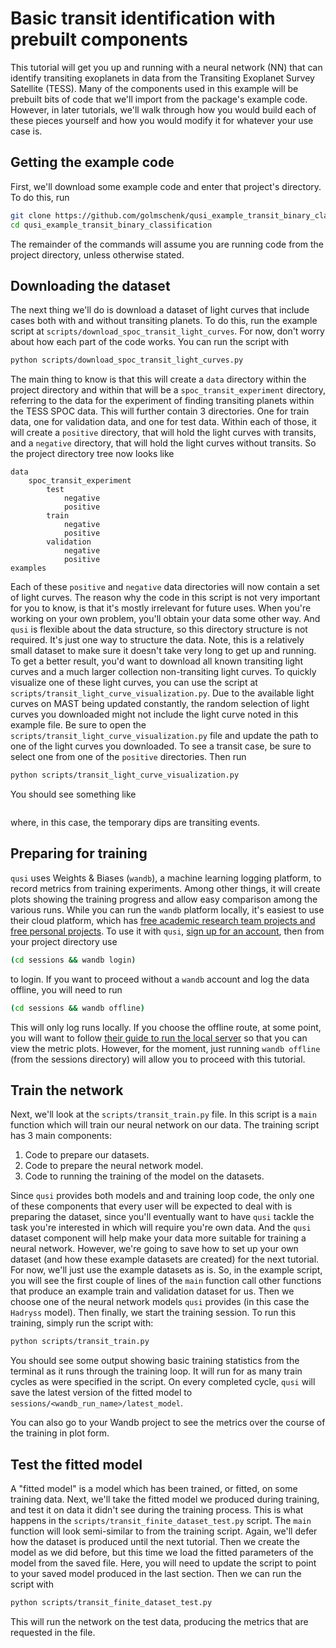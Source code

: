 # Basic transit identification with prebuilt components

This tutorial will get you up and running with a neural network (NN) that can identify transiting exoplanets in data from the Transiting Exoplanet Survey Satellite (TESS). Many of the components used in this example will be prebuilt bits of code that we'll import from the package's example code. However, in later tutorials, we'll walk through how you would build each of these pieces yourself and how you would modify it for whatever your use case is.

## Getting the example code

First, we'll download some example code and enter that project's directory. To do this, run
```sh
git clone https://github.com/golmschenk/qusi_example_transit_binary_classification.git
cd qusi_example_transit_binary_classification
```
The remainder of the commands will assume you are running code from the project directory, unless otherwise stated.

## Downloading the dataset

The next thing we'll do is download a dataset of light curves that include cases both with and without transiting planets. To do this, run the example script at `scripts/download_spoc_transit_light_curves`. For now, don't worry about how each part of the code works. You can run the script with

```sh
python scripts/download_spoc_transit_light_curves.py
```

The main thing to know is that this will create a `data` directory within the project directory and within that will be a `spoc_transit_experiment` directory, referring to the data for the experiment of finding transiting planets within the TESS SPOC data. This will further contain 3 directories. One for train data, one for validation data, and one for test data. Within each of those, it will create a `positive` directory, that will hold the light curves with transits, and a `negative` directory, that will hold the light curves without transits. So the project directory tree now looks like

```
data
    spoc_transit_experiment
        test
            negative
            positive
        train
            negative
            positive
        validation
            negative
            positive
examples
```

Each of these `positive` and `negative` data directories will now contain a set of light curves. The reason why the code in this script is not very important for you to know, is that it's mostly irrelevant for future uses. When you're working on your own problem, you'll obtain your data some other way. And `qusi` is flexible about the data structure, so this directory structure is not required. It's just one way to structure the data. Note, this is a relatively small dataset to make sure it doesn't take very long to get up and running. To get a better result, you'd want to download all known transiting light curves and a much larger collection non-transiting light curves. To quickly visualize one of these light curves, you can use the script at `scripts/transit_light_curve_visualization.py`. Due to the available light curves on MAST being updated constantly, the random selection of light curves you downloaded might not include the light curve noted in this example file. Be sure to open the `scripts/transit_light_curve_visualization.py` file and update the path to one of the light curves you downloaded. To see a transit case, be sure to select one from one of the `positive` directories. Then run

```sh
python scripts/transit_light_curve_visualization.py
```

You should see something like

```{image} light_curve_example.png
```

where, in this case, the temporary dips are transiting events.

## Preparing for training

`qusi` uses Weights & Biases (`wandb`), a machine learning logging platform, to record metrics from training experiments. Among other things, it will create plots showing the training progress and allow easy comparison among the various runs. While you can run the `wandb` platform locally, it's easiest to use their cloud platform, which has [free academic research team projects and free personal projects](https://wandb.ai/site/pricing). To use it with `qusi`, [sign up for an account](https://wandb.ai/site), then from your project directory use

```sh
(cd sessions && wandb login)
```

to login. If you want to proceed without a `wandb` account and log the data offline, you will need to run

```sh
(cd sessions && wandb offline)
```

This will only log runs locally. If you choose the offline route, at some point, you will want to follow [their guide to run the local server](https://docs.wandb.ai/guides/hosting/how-to-guides/basic-setup) so that you can view the metric plots. However, for the moment, just running `wandb offline` (from the sessions directory) will allow you to proceed with this tutorial.

## Train the network

Next, we'll look at the `scripts/transit_train.py` file. In this script is a `main` function which will train our neural network on our data. The training script has 3 main components:

1. Code to prepare our datasets.
2. Code to prepare the neural network model.
3. Code to running the training of the model on the datasets.

Since `qusi` provides both models and and training loop code, the only one of these components that every user will be expected to deal with is preparing the dataset, since you'll eventually want to have `qusi` tackle the task you're interested in which will require you're own data. And the `qusi` dataset component will help make your data more suitable for training a neural network. However, we're going to save how to set up your own dataset (and how these example datasets are created) for the next tutorial. For now, we'll just use the example datasets as is. So, in the example script, you will see the first couple of lines of the `main` function call other functions that produce an example train and validation dataset for us. Then we choose one of the neural network models `qusi` provides (in this case the `Hadryss` model). Then finally, we start the training session. To run this training, simply run the script with:

```sh
python scripts/transit_train.py
```

You should see some output showing basic training statistics from the terminal as it runs through the training loop. It will run for as many train cycles as were specified in the script. On every completed cycle, `qusi` will save the latest version of the fitted model to `sessions/<wandb_run_name>/latest_model`.

You can also go to your Wandb project to see the metrics over the course of the training in plot form.

## Test the fitted model

A "fitted model" is a model which has been trained, or fitted, on some training data. Next, we'll take the fitted model we produced during training, and test it on data it didn't see during the training process. This is what happens in the `scripts/transit_finite_dataset_test.py` script. The `main` function will look semi-similar to from the training script. Again, we'll defer how the dataset is produced until the next tutorial. Then we create the model as we did before, but this time we load the fitted parameters of the model from the saved file. Here, you will need to update the script to point to your saved model produced in the last section. Then we can run the script with

```sh
python scripts/transit_finite_dataset_test.py
```

This will run the network on the test data, producing the metrics that are requested in the file.
